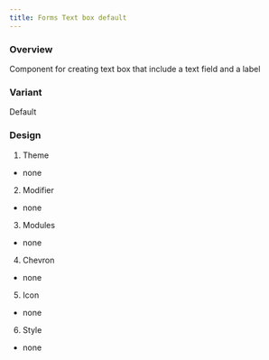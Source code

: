 ```yaml
---
title: Forms Text box default
---
```

### Overview
Component for creating text box that include a text field and a label
### Variant
Default
### Design
1. Theme
 * none
2. Modifier
 * none
3. Modules
 * none
4. Chevron
 * none
5. Icon
 * none
6. Style
 * none 
 
